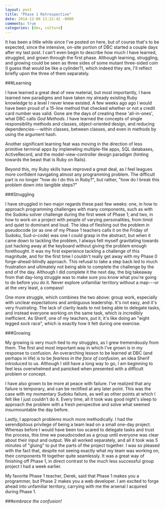 ```yaml
---
layout: post
title: "Phase 1 Retrospective"
date: 2014-12-06 11:21:42 -0800
comments: true
categories: [dev, culture]
---
```


It has been a little while since I've posted on here, but of course that's to be expected, since the intensive, on-site portion of DBC started a couple days after my last post. I can't even begin to describe how much I have learned, struggled, and grown through the first phase. Although learning, struggling, and growing could be seen as three sides of some mutant three-sided coin (I guess that would be like a cylinder?), which indeed they are, I'll reflect briefly upon the three of them separately.


###Learning

I have learned a great deal of new material, but most importantly, I have learned new paradigms and have taken my already existing Ruby knowledge to a level I never knew existed. A few weeks ago ago I would have been proud of a 15-line method that checked whether or not a credit card number was valid. Gone are the days of creating these 'all-in-ones', what DBC calls *God Methods*. I have learned the concepts of single responsibility methods and classes, object-oriented design, and reducing dependencies---within classes, between classes, and even in methods by using the argument hash.

Another significant learning feat was moving in the direction of less primitive terminal apps by impleneting multiple-file apps, SQL databases, ActiveRecord, and the model-view-controller design paradigm (hinting towards the beast that is Ruby on Rails).

Beyond this, my Ruby skills have improved a great deal, as I feel leagues more confident navigating almost any programming problem. The difficult part is no longer "how do I do this in Ruby?", but rather, "how do I break this problem down into tangible steps?"


###Struggling

I have struggled in two major regards these past few weeks: one, in how to approach programming challenges with many components, such as with the Sudoku solver challenge during the first week of Phase 1; and two, in how to work on a project with people of varying personalities, from timid and quiet to dominant and loud. The idea of fleshing out the problem in pseudocode (or as one of my Phase 1 teachers calls it on the Friday of Sudoku, Sud-*o*-code) was one I could grasp in the abstract, but when it came down to tackling the problem, I always felt myself gravitating towards just hacking away at the keyboard without giving the problem enough forethought. It was my first experience tackling a challenge of this magnitude, and for the first time I couldn't really get away with my Phase 0 forge-ahead-blindly approach. This refusal to take a step back led to much frustration and ultimately not being able to complete the challenge by the end of the day. Although I did complete it the next day, the big takeaway from that day-long struggle was to make sure you know what you're going to do before you do it. Never explore unfamiliar territory without a map---or at the very least, a compass!

One more struggle, which combines the two above: group work, especially with unclear expectations and ambiguous leadership. It's not easy, and it's very frustrating. The lack of clarity leads to not being able to delegate tasks, and instead everyone working on the same task, which is incredibly inefficient. As Sherif, one of my teachers, put it, it's like doing an "eight legged sock race", which is exactly how it felt during one exercise.


###Growing

My growing is very much tied to my struggles, as I grew tremendously from them. The first and most important way in which I've grown is in my response to confusion. An overarching lesson to be learned at DBC (and perhaps in life) is to be *fearless in the face of confusion*, an idea Sherif introduced to us. Although I still have a long way to go, I am beginning to feel less overwhelmed and panicked when presented with a difficult problem or concept.

I have also grown to be more at peace with failure. I've realized that any failure is temporary, and can be rectified at any later point. This was the case with my momentary Sudoku failure, as well as other points at which I felt like I just couldn't do it. Every time, all it took was good night's sleep to approach the problem with a fresh perspective and solve what seemed insurmountable the day before.

Lastly, I approach problems much more methodically. I had the serendipitous privilege of being a team lead on a small one-day project. Whereas before I would have been too scared to delegate tasks and trust the process, this time we pseudocoded as a group until everyone was clear about their input and output. We all worked separately, and all it took was 5 minutes of "gluing" to put the parts of the project together. I was so pleased with the fact that, despite not seeing exactly what my team was working on, their components fit together quite seamlessly. It was a great way of finishing off Phase 1, in direct contrast to the much less successful group project I had a week earlier.

My favorite Phase 1 teacher, Derek, said that Phase 1 makes you a programmer, but Phase 2 makes you a web developer. I am excited to forge ahead into unfamiliar territory, carrying with me the arsenal I acquired during Phase 1.

###*embrace the confusion!*
